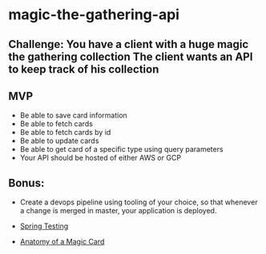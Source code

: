 # magic-the-gathering-api

## Challenge: You have a client with a huge magic the gathering collection The client wants an API to keep track of his collection
## MVP

- Be able to save card information
- Be able to fetch cards
- Be able to fetch cards by id
- Be able to update cards
- Be able to get card of a specific type using query parameters
- Your API should be hosted of either AWS or GCP

## Bonus: 
- Create a devops pipeline using tooling of your choice, 
 so that whenever a change is merged in master, your application is deployed. 
 
- [Spring Testing](https://docs.spring.io/spring-framework/docs/current/reference/html/testing.html) 
- [Anatomy of a Magic Card](https://magic.wizards.com/en/articles/archive/magic-academy/anatomy-magic-card-2006-10-21)
